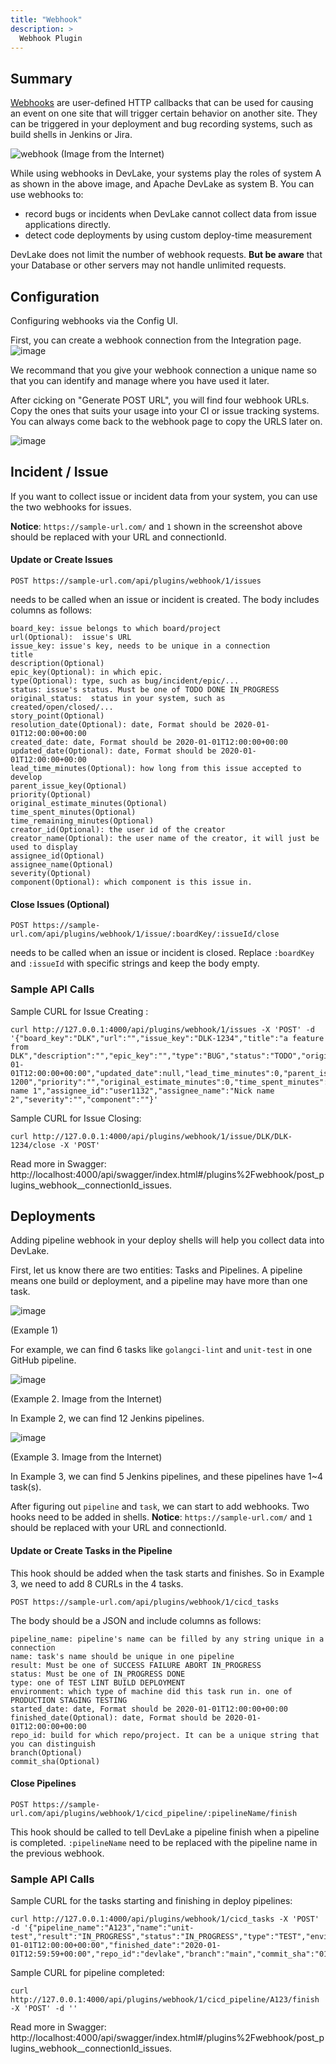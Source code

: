 ```yaml
---
title: "Webhook"
description: >
  Webhook Plugin
---
```


## Summary

[Webhooks](https://en.wikipedia.org/wiki/Webhook) are user-defined HTTP callbacks that can be used for causing an event on one site that will trigger certain behavior on another site. They can be triggered in your deployment and bug recording systems, such as build shells in Jenkins or Jira. 

![webhook](https://user-images.githubusercontent.com/3294100/191303047-b66ece00-5095-420e-b52a-b61146de0d43.png)
(Image from the Internet)

While using webhooks in DevLake, your systems play the roles of system A as shown in the above image, and Apache DevLake as system B. You can use webhooks to:

* record bugs or incidents when DevLake cannot collect data from issue applications directly.
* detect code deployments by using custom deploy-time measurement 

DevLake does not limit the number of webhook requests. **But be aware** that your Database or other servers may not handle unlimited requests.

## Configuration
Configuring webhooks via the Config UI.

First, you can create a webhook connection from the Integration page. 
![image](https://user-images.githubusercontent.com/3294100/191309840-460fbc9c-15a1-4b12-a510-9ed5ccd8f2b0.png)

We recommand that you give your webhook connection a unique name so that you can identify and manage where you have used it later.

After cicking on "Generate POST URL", you will find four webhook URLs. Copy the ones that suits your usage into your CI or issue tracking systems. You can always come back to the webhook page to copy the URLS later on.

![image](https://user-images.githubusercontent.com/3294100/191400110-327c153f-b236-47e3-88cc-85bf8fcae310.png)



## Incident / Issue

If you want to collect issue or incident data from your system, you can use the two webhooks for issues. 

**Notice**: `https://sample-url.com/` and `1` shown in the screenshot above should be replaced with your URL and connectionId.

#### Update or Create Issues

`POST https://sample-url.com/api/plugins/webhook/1/issues`

needs to be called when an issue or incident is created. The body includes columns as follows:

```
board_key: issue belongs to which board/project
url(Optional):  issue's URL
issue_key: issue's key, needs to be unique in a connection
title
description(Optional)
epic_key(Optional): in which epic.
type(Optional): type, such as bug/incident/epic/...
status: issue's status. Must be one of TODO DONE IN_PROGRESS
original_status:  status in your system, such as created/open/closed/...
story_point(Optional)
resolution_date(Optional): date, Format should be 2020-01-01T12:00:00+00:00
created_date: date, Format should be 2020-01-01T12:00:00+00:00
updated_date(Optional): date, Format should be 2020-01-01T12:00:00+00:00
lead_time_minutes(Optional): how long from this issue accepted to develop
parent_issue_key(Optional)
priority(Optional)
original_estimate_minutes(Optional)
time_spent_minutes(Optional)
time_remaining_minutes(Optional)
creator_id(Optional): the user id of the creator
creator_name(Optional): the user name of the creator, it will just be used to display
assignee_id(Optional)
assignee_name(Optional)
severity(Optional)
component(Optional): which component is this issue in.
```



#### Close Issues (Optional)

`POST https://sample-url.com/api/plugins/webhook/1/issue/:boardKey/:issueId/close`

needs to be called when an issue or incident is closed. Replace `:boardKey` and `:issueId` with specific strings and keep the body empty.



### Sample API Calls

Sample CURL for Issue Creating :

```
curl http://127.0.0.1:4000/api/plugins/webhook/1/issues -X 'POST' -d '{"board_key":"DLK","url":"","issue_key":"DLK-1234","title":"a feature from DLK","description":"","epic_key":"","type":"BUG","status":"TODO","original_status":"created","story_point":0,"resolution_date":null,"created_date":"2020-01-01T12:00:00+00:00","updated_date":null,"lead_time_minutes":0,"parent_issue_key":"DLK-1200","priority":"","original_estimate_minutes":0,"time_spent_minutes":0,"time_remaining_minutes":0,"creator_id":"user1131","creator_name":"Nick name 1","assignee_id":"user1132","assignee_name":"Nick name 2","severity":"","component":""}'
```

Sample CURL for Issue Closing:

```
curl http://127.0.0.1:4000/api/plugins/webhook/1/issue/DLK/DLK-1234/close -X 'POST'
```

Read more in Swagger: http://localhost:4000/api/swagger/index.html#/plugins%2Fwebhook/post_plugins_webhook__connectionId_issues. 

## Deployments

Adding pipeline webhook in your deploy shells will help you collect data into DevLake.

First, let us know there are two entities: Tasks and Pipelines. A pipeline means one build or deployment, and a pipeline may have more than one task.

![image](https://user-images.githubusercontent.com/3294100/191319143-ea5e9546-1c6d-4b2a-abba-95375cfdcec3.png)

(Example 1)

For example, we can find 6 tasks like `golangci-lint` and `unit-test` in one GitHub pipeline.

![image](https://user-images.githubusercontent.com/3294100/191319924-f05c4790-d368-4fe4-8c07-dea43e1dd2f3.png)

(Example 2. Image from the Internet)

In Example 2, we can find 12 Jenkins pipelines.

![image](https://user-images.githubusercontent.com/3294100/191320316-19e5a88f-550d-4460-b631-da634436e6e0.png)

(Example 3. Image from the Internet)

In Example 3, we can find 5 Jenkins pipelines, and these pipelines have 1~4 task(s).



After figuring out `pipeline` and `task`, we can start to add webhooks. Two hooks need to be added in shells. **Notice**: `https://sample-url.com/` and `1` should be replaced with your URL and connectionId.

#### Update or Create Tasks in the Pipeline

This hook should be added when the task starts and finishes. So in Example 3, we need to add 8 CURLs in the 4 tasks.

`POST https://sample-url.com/api/plugins/webhook/1/cicd_tasks`

The body should be a JSON and include columns as follows:

```
pipeline_name: pipeline's name can be filled by any string unique in a connection
name: task's name should be unique in one pipeline
result: Must be one of SUCCESS FAILURE ABORT IN_PROGRESS
status: Must be one of IN_PROGRESS DONE
type: one of TEST LINT BUILD DEPLOYMENT
environment: which type of machine did this task run in. one of PRODUCTION STAGING TESTING
started_date: date, Format should be 2020-01-01T12:00:00+00:00
finished_date(Optional): date, Format should be 2020-01-01T12:00:00+00:00
repo_id: build for which repo/project. It can be a unique string that you can distinguish
branch(Optional)
commit_sha(Optional)
```



#### Close Pipelines

`POST https://sample-url.com/api/plugins/webhook/1/cicd_pipeline/:pipelineName/finish`

This hook should be called to tell DevLake a pipeline finish when a pipeline is completed. `:pipelineName` need to be replaced with the pipeline name in the previous webhook.

### Sample API Calls

Sample CURL for the tasks starting and finishing in deploy pipelines:

```
curl http://127.0.0.1:4000/api/plugins/webhook/1/cicd_tasks -X 'POST' -d '{"pipeline_name":"A123","name":"unit-test","result":"IN_PROGRESS","status":"IN_PROGRESS","type":"TEST","environment":"PRODUCTION","created_date":"2020-01-01T12:00:00+00:00","finished_date":"2020-01-01T12:59:59+00:00","repo_id":"devlake","branch":"main","commit_sha":"015e3d3b480e417aede5a1293bd61de9b0fd051d"}'
```

Sample CURL for pipeline completed:

```
curl http://127.0.0.1:4000/api/plugins/webhook/1/cicd_pipeline/A123/finish -X 'POST' -d ''
```

Read more in Swagger: http://localhost:4000/api/swagger/index.html#/plugins%2Fwebhook/post_plugins_webhook__connectionId_issues. 
